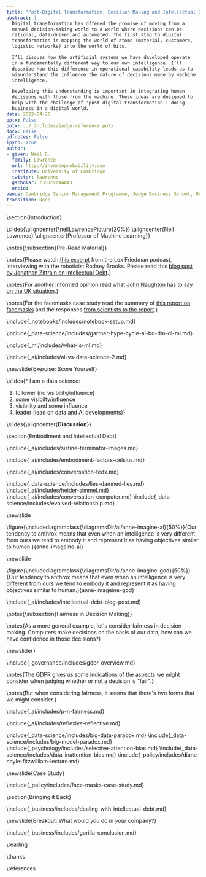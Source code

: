 ```yaml
---
title: "Post-Digital Transformation, Decision Making and Intellectual Debt"
abstract: |
  Digital transformation has offered the promise of moving from a
  manual decision-making world to a world where decisions can be
  rational, data-driven and automated. The first step to digital
  transformation is mapping the world of atoms (material, customers,
  logistic networks) into the world of bits.

  I’ll discuss how the artificial systems we have developed operate
  in a fundamentally different way to our own intelligence. I’ll
  describe how this difference in operational capability leads us to
  misunderstand the influence the nature of decisions made by machine
  intelligence.

  Developing this understanding is important in integrating human
  decisions with those from the machine. These ideas are designed to
  help with the challenge of 'post digital transformation': doing
  business in a digital world.
date: 2022-04-26
pptx: False
potx: ../_includes/judge-reference.potx
docx: False
pdfnotes: False
ipynb: True
author:
- given: Neil D.
  family: Lawrence
  url: http://inverseprobability.com
  institute: University of Cambridge
  twitter: lawrennd
  gscholar: r3SJcvoAAAAJ
  orcid: 
venue: Cambridge Senior Management Programme, Judge Business School, University of Cambridge
transition: None
---
```


\section{Introduction}

\slides{\aligncenter{\neilLawrencePicture{20%}}
\aligncenter{Neil Lawrence}
\aligncenter{Professor of Machine Learning}}

\notes{\subsection{Pre-Read Material}}

\notes{Please watch [this excerpt](https://www.youtube.com/watch?v=ubq3ayuG2EY) from the Lex Friedman podcast, interviewing with the roboticist Rodney Brooks. Please read this [blog post by Jonathan Zittrain on Intellectual Debt](https://medium.com/berkman-klein-center/from-technical-debt-to-intellectual-debt-in-ai-e05ac56a502c).}

\notes{For another informed opinion read what [John Naughton has to say on the UK situation](https://www.theguardian.com/commentisfree/2022/apr/23/a-self-driving-revolution-dont-believe-the-hype-were-barely-out-of-second-gear).}

\notes{For the facemasks case study read the summary of [this report on facemasks](https://rs-delve.github.io/reports/2020/05/04/face-masks-for-the-general-public.html) and the responses [from scientists to the report](https://www.sciencemediacentre.org/expert-reaction-to-review-of-evidence-on-face-masks-and-face-coverings-by-the-royal-society-delve-initiative/).}


\include{_notebooks/includes/notebook-setup.md}

\include{_data-science/includes/gartner-hype-cycle-ai-bd-dm-dl-ml.md}

\include{_ml/includes/what-is-ml.md}

\include{_ai/includes/ai-vs-data-science-2.md}

\newslide{Exercise: Score Yourself}

\slides{* I am a data science: 
1. follower (no visibility/influence)
2. some visibilty/influence
3. visibility and some influence
4. leader (lead on data and AI developments)}

\slides{\aligncenter{**Discussion**}}

\section{Embodiment and Intellectual Debt}

\include{_ai/includes/sistine-terminator-images.md}

<!-- Embodiment Factors -->

\include{_ai/includes/embodiment-factors-celsius.md}

\include{_ai/includes/conversation-tedx.md}

<!-- Data Science (why it's happening) -->

\include{_data-science/includes/lies-damned-lies.md}
\include{_ai/includes/heider-simmel.md}
\include{_ai/includes/conversation-computer.md}
\include{_data-science/includes/evolved-relationship.md}

\newslide

\figure{\includediagramclass{\diagramsDir/ai/anne-imagine-ai}{50%}}{Our tendency to anthrox means that even when an intelligence is very different from ours we tend to embody it and represent it as having objectives similar to human.}{anne-imageine-ai}

\newslide

\figure{\includediagramclass{\diagramsDir/ai/anne-imagine-god}{50%}}{Our tendency to anthrox means that even when an intelligence is very different from ours we tend to embody it and represent it as having objectives similar to human.}{anne-imageine-god}

\include{_ai/includes/intellectual-debt-blog-post.md}

\notes{\subsection{Fairness in Decision Making}}

\notes{As a more general example, let's consider fairness in decision making. Computers make decisions on the basis of our data, how can we have confidence in those decisions?}

\newslide{}


\include{_governance/includes/gdpr-overview.md}

\notes{The GDPR gives us some indications of the aspects we might consider when judging whether or not a decision is "fair".}

\notes{But when considering fairness, it seems that there's two forms that we might consider.}

\include{_ai/includes/p-n-fairness.md}

\include{_ai/includes/reflexive-reflective.md}


\include{_data-science/includes/big-data-paradox.md}
\include{_data-science/includes/big-model-paradox.md}
\include{_psychology/includes/selective-attention-bias.md}
\include{_data-science/includes/data-inattention-bias.md}
\include{_policy/includes/diane-coyle-fitzwilliam-lecture.md}

\newslide{Case Study}


\include{_policy/includes/face-masks-case-study.md}

\section{Bringing it Back}

\include{_business/includes/dealing-with-intellectual-debt.md}

\newslide{Breakout: What would *you* do in *your* company?}


\include{_business/includes/gorilla-conclusion.md}

\reading

\thanks

\references
